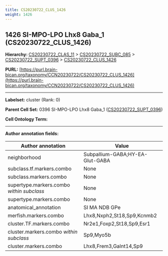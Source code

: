 ```yaml
---
title: CS20230722_CLUS_1426
weight: 1426
---
```

## 1426 SI-MPO-LPO Lhx8 Gaba_1 (CS20230722_CLUS_1426)
<b>Hierarchy: </b>
[CS20230722_CLAS_11](../CS20230722_CLAS_11) >
[CS20230722_SUBC_085](../CS20230722_SUBC_085) >
[CS20230722_SUPT_0396](../CS20230722_SUPT_0396) >
[CS20230722_CLUS_1426](../CS20230722_CLUS_1426)

**PURL:** [https://purl.brain-bican.org/taxonomy/CCN20230722/CS20230722_CLUS_1426](https://purl.brain-bican.org/taxonomy/CCN20230722/CS20230722_CLUS_1426)

---


**Labelset:** cluster (Rank: 0)

**Parent Cell Set:** 0396 SI-MPO-LPO Lhx8 Gaba_1 ([CS20230722_SUPT_0396](../CS20230722_SUPT_0396))



**Cell Ontology Term:** 

[MARKER GENES.]: #


---

[TRANSFERRED ANNOTATIONS.]: #


[AUTHOR ANNOTATION FIELDS.]: #


**Author annotation fields:**

| Author annotation | Value |
|-------------------|-------|
|neighborhood|Subpallium-GABA;HY-EA-Glut-GABA|
|subclass.tf.markers.combo|None|
|subclass.markers.combo|None|
|supertype.markers.combo _within subclass_|None|
|supertype.markers.combo|None|
|anatomical_annotation|SI MA NDB GPe|
|merfish.markers.combo|Lhx8,Nxph2,St18,Sp9,Kcnmb2|
|cluster.TF.markers.combo|Nr2e1,Foxp2,St18,Sp9,Esr1|
|cluster.markers.combo _within subclass_|Sp9,Myo5b|
|cluster.markers.combo|Lhx8,Frem3,Galnt14,Sp9|
